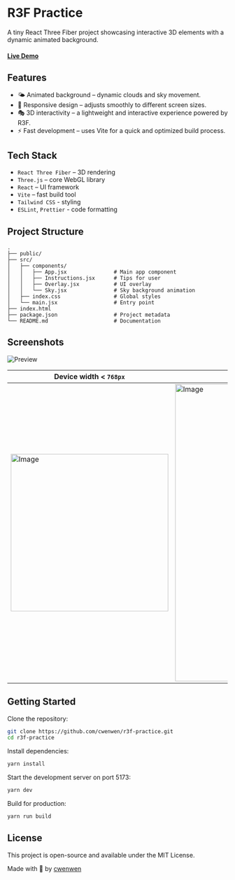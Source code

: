 # R3F Practice

A tiny React Three Fiber project showcasing interactive 3D elements with a dynamic animated background.

#### [Live Demo](https://cwenwen.github.io/r3f-practice/)

## Features

- 🌤️ Animated background – dynamic clouds and sky movement.
- 📱 Responsive design – adjusts smoothly to different screen sizes.
- 🎭 3D interactivity – a lightweight and interactive experience powered by R3F.
- ⚡ Fast development – uses Vite for a quick and optimized build process.

## Tech Stack

- `React Three Fiber` – 3D rendering
- `Three.js` – core WebGL library
- `React` – UI framework
- `Vite` – fast build tool
- `Tailwind CSS` - styling
- `ESLint`, `Prettier` - code formatting

## Project Structure

```
.
├── public/
├── src/
│   ├── components/
│   │   ├── App.jsx               # Main app component
│   │   ├── Instructions.jsx      # Tips for user
│   │   ├── Overlay.jsx           # UI overlay
│   │   └── Sky.jsx               # Sky background animation
│   ├── index.css                 # Global styles
│   └── main.jsx                  # Entry point
├── index.html
├── package.json                  # Project metadata
└── README.md                     # Documentation
```

## Screenshots

![Preview](https://github.com/user-attachments/assets/1ffe56da-8128-46d1-b330-87e4b35181ee)

<!-- prettier-ignore -->
|Device width < `768px`|Device width < `1024px`|
|-|-|
|<img width="360" alt="Image" src="https://github.com/user-attachments/assets/0292dbfb-aa48-4b39-b228-b3f146a819c8" />|<img width="680" alt="Image" src="https://github.com/user-attachments/assets/b0d119c8-fd51-4145-bcf8-1d659a1083a9" />|

## Getting Started

Clone the repository:

```sh
git clone https://github.com/cwenwen/r3f-practice.git
cd r3f-practice
```

Install dependencies:

```sh
yarn install
```

Start the development server on port 5173:

```sh
yarn dev
```

Build for production:

```sh
yarn run build
```

## License

This project is open-source and available under the MIT License.

Made with 🧡 by [cwenwen](https://github.com/cwenwen)
